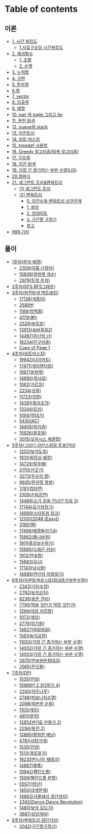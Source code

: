 # Table of contents

## 이론

* [1. 시간 복잡도](README.md)
  * [1.자료구조당 시간복잡도](<undefined/1. 시간 복잡도/1.자료구조당 시간복잡도.md>)
* [2. 재귀함수](undefined/2./README.md)
  * [1. 조합](undefined/2./1..md)
  * [2. 순열](undefined/2./2..md)
* [3. 누적합](undefined/3..md)
* [4. 구현](undefined/4..md)
* [5. 문자열](<README (1).md>)
* [6.맵](undefined/6.맵.md)
* [7. vector](undefined/7.-vector.md)
* [8. 입출력](<undefined/8. 입출력.md>)
* [9. 배열](<README (1) (1).md>)
* [10. pair 와 tuple 그리고 tie](undefined/10.-pair-tuple-tie.md)
* [11. 완전 탐색](undefined/11..md)
* [12. queue와 stack](undefined/12.-queue.md)
* [13. 이진트리](undefined/13..md)
* [14. 비트 마스킹](<README (1) (1) (1).md>)
* [15. typedef 사용법](undefined/15.-typedef.md)
* [16. Greedy 알고리즘(탐욕 알고리즘)](<undefined/16. Greedy 알고리즘(탐욕 알고리즘).md>)
* [17. 구조체](undefined/17..md)
* [18. 이진 탐색](undefined/18..md)
* [19. 가장 긴 증가하는 부분 수열(LIS)](undefined/19.-lis.md)
* [20.점화식](undefined/20..md)
* [21. 세그먼트 트리&펜윅트리](undefined/21.-and/README.md)
  * [(1) 세그먼트 트리](undefined/21.-and/1.md)
  * [(2) 펜윅트리](undefined/21.-and/2/README.md)
    * [0. 이진수와 펜윅트리 상관관계](undefined/21.-and/2/0..md)
    * [1. 생성](undefined/21.-and/2/1..md)
    * [2. 업데이트](undefined/21.-and/2/2..md)
    * [3. 구간합 구하기](undefined/21.-and/2/3..md)
    * [참고](undefined/21.-and/2/undefined.md)
* [999.기타](undefined/999.기타.md)

## 풀이

* [1주차(문자 배열)](undefined-1/1/README.md)
  * [2309(아홉 난장이)](undefined-1/1/2309.md)
  * [10808(알파벳 개수)](undefined-1/1/10808.md)
  * [2979(트럭 주차)](undefined-1/1/2979.md)
* [2주차(DFS,BFS그래프)](undefined-1/2-dfs-bfs.md)
* [3주차(완전탐색,백트래킹)](풀이/3주차\(완전탐색,백트래킹\)/README.md)
  * [17136(색종이)](undefined-1/3주차\(완전탐색,백트래킹\)/17136\(색종이\).md)
  * [2589번](undefined-1/3주차\(완전탐색,백트래킹\)/2589번.md)
  * [1189(컴백홈)](undefined-1/3주차\(완전탐색,백트래킹\)/1189\(컴백홈\).md)
  * [4179(불!)](undefined-1/3주차\(완전탐색,백트래킹\)/4179\(불!\).md)
  * [2529(부등호)](풀이/3주차\(완전탐색,백트래킹\)/2529.md)
  * [13913(숨바꼭질2)](undefined-1/3주차\(완전탐색,백트래킹\)/13913\(숨바꼭질2\).md)
  * [14497(주난의 난)](<undefined-1/3주차(완전탐색,백트래킹)/14497(주난의 난).md>)
  * [16234(인구이동)](undefined-1/3주차\(완전탐색,백트래킹\)/16234\(인구이동\).md)
  * [Copy of Page 1](undefined-1/3주차\(완전탐색,백트래킹\)/copy-of-page-1.md)
* [4주차(비트마스킹)](undefined-1/4주차\(비트마스킹\)/README.md)
  * [19942(다이어트)](undefined-1/4주차\(비트마스킹\)/19942.md)
  * [17471(게리맨더링)](undefined-1/4주차\(비트마스킹\)/17471.md)
  * [1987(알파벳)](undefined-1/4주차\(비트마스킹\)/1987.md)
  * [14890(경사로)](undefined-1/4주차\(비트마스킹\)/14890.md)
  * [1062(가르침)](undefined-1/4주차\(비트마스킹\)/1062.md)
  * [2234(성곽)](undefined-1/4주차\(비트마스킹\)/2234\(성곽\).md)
  * [11723(집합)](undefined-1/4주차\(비트마스킹\)/11723\(집합\).md)
  * [14391(종이조각)](undefined-1/4주차\(비트마스킹\)/14391\(종이조각\).md)
  * [13244(트리)](undefined-1/4주차\(비트마스킹\)/13244\(트리\).md)
  * [1094(막대기)](undefined-1/4주차\(비트마스킹\)/1094\(막대기\).md)
  * [5430(AC)](undefined-1/4주차\(비트마스킹\)/5430\(AC\).md)
  * [14405(피카츄)](undefined-1/4주차\(비트마스킹\)/14405.md)
  * [15926(괄호왕)](undefined-1/4주차\(비트마스킹\)/15926.md)
  * [3015(오아시스 재결합)](undefined-1/4주차\(비트마스킹\)/3015.md)
* [5주차(그리디,라인스위핑,투포인터)](undefined-1/5주차\(그리디,라인스위핑,투포인터\)/README.md)
  * [1202(보석도둑)](undefined-1/5주차\(그리디,라인스위핑,투포인터\)/1202\(보석도둑\).md)
  * [1931(회의실 배정)](<undefined-1/5주차(그리디,라인스위핑,투포인터)/1931(회의실 배정).md>)
  * [14729(칠무해)](undefined-1/5주차\(그리디,라인스위핑,투포인터\)/14729\(칠무해\).md)
  * [2170(선긋기)](undefined-1/5주차\(그리디,라인스위핑,투포인터\)/2170.md)
  * [3273(두수의 합)](undefined-1/5주차\(그리디,라인스위핑,투포인터\)/3273.md)
  * [9935(문자열 폭발)](undefined-1/5주차\(그리디,라인스위핑,투포인터\)/9935.md)
  * [1781(컵라면)](undefined-1/5주차\(그리디,라인스위핑,투포인터\)/1781.md)
  * [2109(순회강연)](undefined-1/5주차\(그리디,라인스위핑,투포인터\)/2109.md)
  * [14469(소가 길을 건너간 이유 3)](undefined-1/5주차\(그리디,라인스위핑,투포인터\)/14469-3.md)
  * [17144(공기청정기)](undefined-1/5주차\(그리디,라인스위핑,투포인터\)/17144.md)
  * [14889(스타트와 링크)](undefined-1/5주차\(그리디,라인스위핑,투포인터\)/14889.md)
  * [12100(2048 (Easy))](undefined-1/5주차\(그리디,라인스위핑,투포인터\)/12100-2048-easy.md)
  * [3190(뱀)](undefined-1/5주차\(그리디,라인스위핑,투포인터\)/3190.md)
  * [17406(배열돌리기4)](undefined-1/5주차\(그리디,라인스위핑,투포인터\)/17406-4.md)
  * [15662(톱니바퀴)](undefined-1/5주차\(그리디,라인스위핑,투포인터\)/15662.md)
  * [1911(흙길보수하기)](undefined-1/5주차\(그리디,라인스위핑,투포인터\)/1911.md)
  * [15685(드래곤 커브)](undefined-1/5주차\(그리디,라인스위핑,투포인터\)/15685.md)
  * [1912(연속합)](undefined-1/5주차\(그리디,라인스위핑,투포인터\)/1912.md)
  * [15683(감시)](undefined-1/5주차\(그리디,라인스위핑,투포인터\)/15683.md)
  * [17143(낚시왕)](undefined-1/5주차\(그리디,라인스위핑,투포인터\)/17143.md)
  * [14888(연산자 끼워넣기)](undefined-1/5주차\(그리디,라인스위핑,투포인터\)/14888.md)
* [6주차(이분탐색과 LIS(최대증가부분수열))](undefined-1/6주차/README.md)
  * [2343(기타수업)](undefined-1/6주차/2343.md)
  * [2792(보석상자)](undefined-1/6주차/2792.md)
  * [6236(용돈 관리)](undefined-1/6주차/6236.md)
  * [7795(먹을 것인가 먹힐 것인가)](undefined-1/6주차/7795.md)
  * [1269(대칭 차집합)](undefined-1/6주차/1269.md)
  * [1072(게임)](undefined-1/6주차/1072.md)
  * [2776(암기왕)](undefined-1/6주차/2776.md)
  * [14627(파닭파닭)](undefined-1/6주차/14627.md)
  * [1561(놀이공원)](undefined-1/6주차/1561.md)
  * [11053(가장 긴 증가하는 부분 수열)](undefined-1/6주차/11053번.md)
  * [14002(가장 긴 증가하는 부분 수열)](undefined-1/6주차/14002.md)
  * [14003(가장 긴 증가하는 부분 수열)](undefined-1/6주차/14003.md)
  * [2670(연속부분최대곱)](undefined-1/6주차/2670.md)
  * [2565(전깃줄)](undefined-1/6주차/2565.md)
* [7주차(DP)](undefined-1/7/README.md)
  * [1535(안녕)](undefined-1/7/1535.md)
  * [15989(1,2,3더하기 4)](undefined-1/7/15989-1-2-3-4.md)
  * [2240(자두나무)](undefined-1/7-dp/2240.md)
  * [2748(피보나치수열)](undefined-1/7-dp/2748.md)
  * [2098(외판원 순회)](undefined-1/7-dp/2098.md)
  * [1103(게임)](undefined-1/7-dp/1103.md)
  * [4811(알약)](undefined-1/7-dp/4811.md)
  * [12852번(1로 만들기 2)](undefined-1/7-dp/12852-1-2.md)
  * [2294(동전 2)](undefined-1/7-dp/2294-2.md)
  * [12865(평범한 배낭)](undefined-1/7-dp/12865.md)
  * [4781(사탕가게)](undefined-1/7-dp/4781.md)
  * [1535(안녕)](undefined-1/7/1535-1.md)
  * [1513(경로찾기)](undefined-1/7-dp/1513.md)
  * [16235번(나무 재테크)](undefined-1/7/16235.md)
  * [14867(물통)](undefined-1/7/14867.md)
  * [10942(팰린드롬)](undefined-1/7/10942.md)
  * [1509(팰린드롬 분할)](undefined-1/7/1509.md)
  * [5557(1학년)](undefined-1/7/5557-1.md)
  * [1450(냅색문제)](undefined-1/7/1450.md)
  * [14863(서울에서 경산까지)](undefined-1/7/14863.md)
  * [2342(Dance Dance Revolution)](undefined-1/7/2342-dance-dance-revolution.md)
  * [1480(보석 모으기)](undefined-1/7/1480.md)
  * [3687(성냥개비)](undefined-1/7/3687.md)
* [8주차(펜윅트리,최단거리)](undefined-1/8/README.md)
  * [2042(구간합구하기)](undefined-1/8/2042.md)
